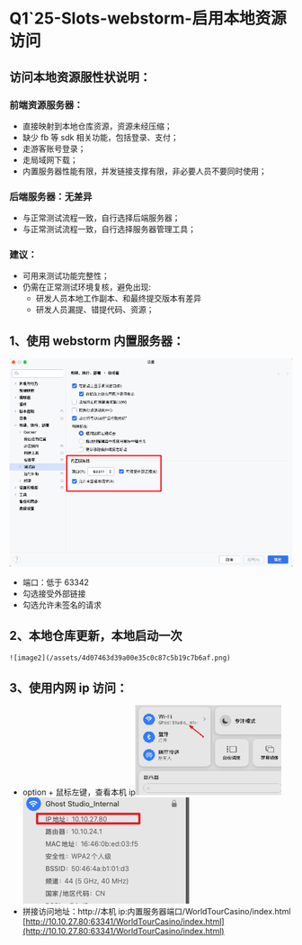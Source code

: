 # Q1\`25-Slots-webstorm-启用本地资源访问

## 访问本地资源服性状说明：

### 前端资源服务器：

* 直接映射到本地仓库资源，资源未经压缩；
* 缺少 fb 等 sdk 相关功能，包括登录、支付；
* 走游客账号登录；
* 走局域网下载；
* 内置服务器性能有限，并发链接支撑有限，非必要人员不要同时使用；

### 后端服务器：无差异

* 与正常测试流程一致，自行选择后端服务器；
* 与正常测试流程一致，自行选择服务器管理工具；

### 建议：

* 可用来测试功能完整性；
* 仍需在正常测试环境复核，避免出现:
  * 研发人员本地工作副本、和最终提交版本有差异
  * 研发人员漏提、错提代码、资源；

## 1、使用 webstorm 内置服务器：

![image1](/assets/48a7b64a3abf34a867d4604d76bdf6ad.png)

* 端口：低于 63342
* 勾选接受外部链接
* 勾选允许未签名的请求

## 2、本地仓库更新，本地启动一次

    ![image2](/assets/4d07463d39a00e35c0c87c5b19c7b6af.png)

## 3、使用内网 ip 访问：

* option \+ 鼠标左键，查看本机 ip![image3](/assets/5e144bd4ba847da8b51c31aef2f23eb0.png)![image4](/assets/bfcb2be9027daee2280452601134a4a8.png)
* 拼接访问地址：http://本机 ip:内置服务器端口/WorldTourCasino/index.html
  [http://10.10.27.80:63341/WorldTourCasino/index.html](http://10.10.27.80:63341/WorldTourCasino/index.html)
